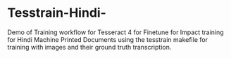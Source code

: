 # Tesstrain-Hindi-
Demo of Training workflow for Tesseract 4 for Finetune for Impact training for Hindi Machine Printed Documents using the tesstrain makefile for training with images and their ground truth transcription.
